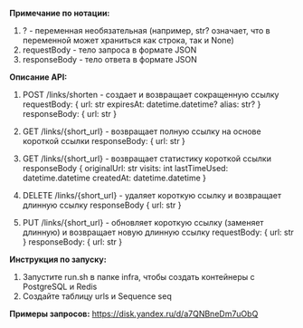 **Примечание по нотации:**
1) ? - переменная необязательная (например, str? означает, что в переменной может храниться как строка, так и None)
2) requestBody - тело запроса в формате JSON
3) responseBody - тело ответа в формате JSON

**Описание API:**
1) POST /links/shorten - создает и возвращает сокращенную ссылку \
   requestBody: {
     url: str
     expiresAt: datetime.datetime?
     alias: str?
   }
   responseBody: {
     url: str
   }

2) GET /links/{short_url} - возвращает полную ссылку на основе короткой ссылки
   responseBody: {
     url: str
   }
  
3) GET /links/{short_url} - возвращает статистику короткой ссылки
   responseBody {
     originalUrl: str
     visits: int
     lastTimeUsed: datetime.datetime
     createdAt: datetime.datetime
   }

4) DELETE /links/{short_url} - удаляет короткую ссылку и возвращает длинную ссылку
   responseBody {
    url: str
   }

5) PUT /links/{short_url} - обновляет короткую ссылку (заменяет длинную) и возвращает новую длинную ссылку
   requestBody: {
     url: str
   }
   responseBody: {
     url: str
   }
   
**Инструкция по запуску:**
1) Запустите run.sh в папке infra, чтобы создать контейнеры с PostgreSQL и Redis
2) Создайте таблицу urls и Sequence seq

**Примеры запросов:**
https://disk.yandex.ru/d/a7QNBneDm7uObQ
